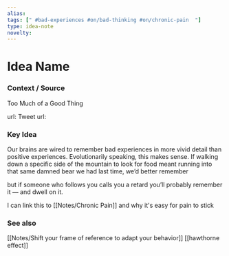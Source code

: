 ```yaml
---
alias: 
tags: [" #bad-experiences #on/bad-thinking #on/chronic-pain  "]
type: idea-note
novelty: 
---
```

# Idea Name

### Context / Source

Too Much of a Good Thing

url: 
Tweet url: 

### Key Idea

Our brains are wired to remember bad experiences in more vivid detail than positive experiences. Evolutionarily speaking, this makes sense. If walking down a specific side of the mountain to look for food meant running into that same damned bear we had last time, we’d better remember

but if someone who follows you calls you a retard you’ll probably remember it — and dwell on it.

I can link this to [[Notes/Chronic Pain]] and why it's easy for pain to stick

### See also
[[Notes/Shift your frame of reference to adapt your behavior]]
[[hawthorne effect]]

